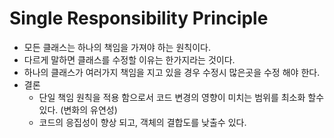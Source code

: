 # Single Responsibility Principle

+ 모든 클래스는 하나의 책임을 가져야 하는 원칙이다.
+ 다르게 말하면 클래스를 수정할 이유는 한가지라는 것이다.
+ 하나의 클래스가 여러가지 책임을 지고 있을 경우 수정시 많은곳을 수정 해야 한다.
+ 결론
  + 단일 책임 원칙을 적용 함으로서 코드 변경의 영향이 미치는 범위를 최소화 할수 있다. (변화의 유연성)
  + 코드의 응집성이 향상 되고, 객체의 결합도를 낮출수 있다.